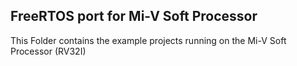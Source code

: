 ## FreeRTOS port for Mi-V Soft Processor
This Folder contains the example projects running on the Mi-V Soft Processor (RV32I)
    
